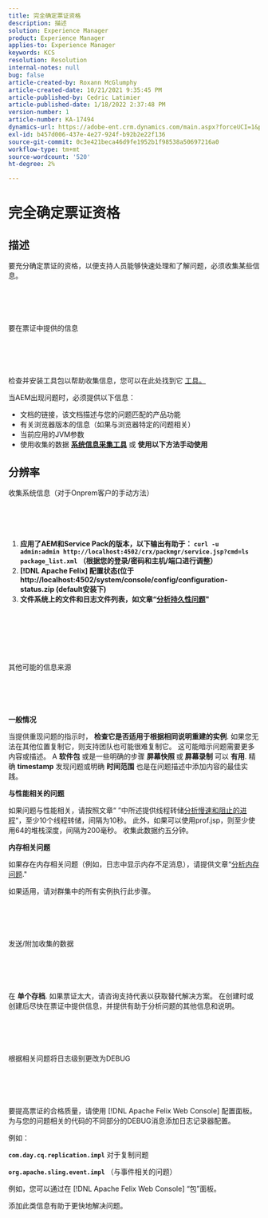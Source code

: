 ```yaml
---
title: 完全确定票证资格
description: 描述
solution: Experience Manager
product: Experience Manager
applies-to: Experience Manager
keywords: KCS
resolution: Resolution
internal-notes: null
bug: false
article-created-by: Roxann McGlumphy
article-created-date: 10/21/2021 9:35:45 PM
article-published-by: Cedric Latimier
article-published-date: 1/18/2022 2:37:48 PM
version-number: 1
article-number: KA-17494
dynamics-url: https://adobe-ent.crm.dynamics.com/main.aspx?forceUCI=1&pagetype=entityrecord&etn=knowledgearticle&id=8e3243d7-b632-ec11-b6e5-000d3a5ba97a
exl-id: b457d006-437e-4e27-924f-b92b2e22f136
source-git-commit: 0c3e421beca46d9fe1952b1f98538a50697216a0
workflow-type: tm+mt
source-wordcount: '520'
ht-degree: 2%

---
```


# 完全确定票证资格

## 描述


要充分确定票证的资格，以便支持人员能够快速处理和了解问题，必须收集某些信息。
<br><br><br><br> <br><br>要在票证中提供的信息<br><br><br><br> <br><br>
检查并安装工具包以帮助收集信息，您可以在此处找到它 [工具。](https://helpx.adobe.com/experience-manager/kb/index/tools.html)

当AEM出现问题时，必须提供以下信息：

- 文档的链接，该文档描述与您的问题匹配的产品功能
- 有关浏览器版本的信息（如果与浏览器特定的问题相关）
- 当前应用的JVM参数
- 使用收集的数据 <b>[系统信息采集工具](https://helpx.adobe.com/experience-manager/kb/support-info-collector.html)</b> 或 <b>使用以下方法手动使用</b>



## 分辨率

收集系统信息（对于Onprem客户的手动方法）<br><br><br><br> 
1. <b>应用了AEM和Service Pack的版本，以下输出有助于： `curl -u admin:admin http://localhost:4502/crx/packmgr/service.jsp?cmd=ls  package_list.xml` （根据您的登录/密码和主机/端口进行调整）</b>
2. <b>[!DNL Apache Felix] 配置状态(位于http://localhost:4502/system/console/config/configuration-status.zip (default安装下)</b>
3. <b>文件系统上的文件和日志文件列表，如文章“[分析持久性问题](https://helpx.adobe.com/experience-manager/kb/AnalyzePersistenceProblems.html)&quot;</b>

<br><br><br><br> <br><br>其他可能的信息来源<br><br><br><br> <br><br>
<b>一般情况</b>

当提供重现问题的指示时， <b>检查它是否适用于根据相同说明重建的实例</b>. 如果您无法在其他位置复制它，则支持团队也可能很难复制它。 这可能暗示问题需要更多内容或描述。
A <b>软件包</b> 或是一些明确的步骤 <b>屏幕快照 </b>或<b> 屏幕录制</b> 可以 <b>有用</b>. 精确 <b>timestamp</b> 发现问题或明确 <b>时间范围</b> 也是在问题描述中添加内容的最佳实践。

<b>与性能相关的问题</b>

如果问题与性能相关，请按照文章“ ”中所述提供线程转储[分析慢速和阻止的进程](https://helpx.adobe.com/experience-manager/kb/AnalyzeSlowAndBlockedProcesses.html)“，至少10个线程转储，间隔为10秒。 此外，如果可以使用prof.jsp，则至少使用64的堆栈深度，间隔为200毫秒。 收集此数据约五分钟。

<b>内存相关问题</b>

如果存在内存相关问题（例如，日志中显示内存不足消息），请提供文章“[分析内存问题](https://helpx.adobe.com/cn/experience-manager/kb/AnalyzeMemoryProblems.html).&quot;

如果适用，请对群集中的所有实例执行此步骤。
<br><br><br><br> <br><br>发送/附加收集的数据<br><br><br><br> <br><br>
在 <b>单个存档</b>. 如果票证太大，请咨询支持代表以获取替代解决方案。 在创建时或创建后尽快在票证中提供信息，并提供有助于分析问题的其他信息和说明。
<br><br><br><br> <br><br>根据相关问题将日志级别更改为DEBUG<br><br><br><br> <br><br>
要提高票证的合格质量，请使用 [!DNL Apache Felix Web Console]  配置面板。 为与您的问题相关的代码的不同部分的DEBUG消息添加日志记录器配置。

例如：

<b>`com.day.cq.replication.impl`</b> 对于复制问题

<b>`org.apache.sling.event.impl`</b> （与事件相关的问题）

例如，您可以通过在 [!DNL Apache Felix Web Console]  “包”面板。

添加此类信息有助于更快地解决问题。
